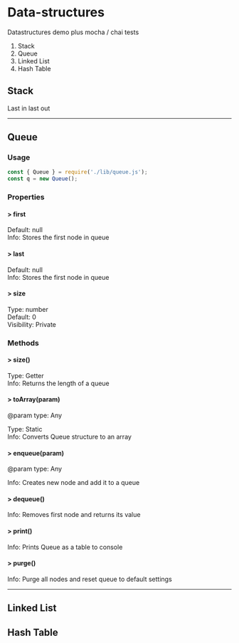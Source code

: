 # Data-structures

Datastructures demo plus mocha / chai tests

1. Stack
2. Queue
3. Linked List
4. Hash Table

## Stack

Last in last out

---

## Queue

### Usage

```js
const { Queue } = require('./lib/queue.js');
const q = new Queue();
```

### Properties

#### > first

Default: null</br>
Info: Stores the first node in queue

#### > last

Default: null</br>
Info: Stores the first node in queue

#### > size

Type: number</br>
Default: 0</br>
Visibility: Private</br>

### Methods

#### > size()

Type: Getter</br>
Info: Returns the length of a queue

#### > toArray(param)

@param type: Any

Type: Static</br>
Info: Converts Queue structure to an array

#### > enqueue(param)

@param type: Any

Info: Creates new node and add it to a queue

#### > dequeue()

Info: Removes first node and returns its value

#### > print()

Info: Prints Queue as a table to console

#### > purge()

Info: Purge all nodes and reset queue to default settings

---

## Linked List

## Hash Table
